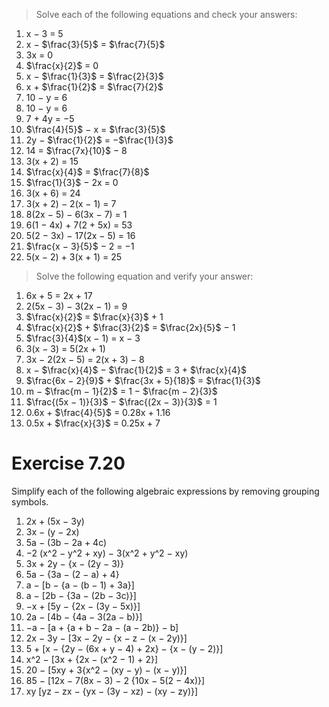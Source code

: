 > Solve each of the following equations and check your answers:

1. x − 3 = 5
2. x − $\frac{3}{5}$ = $\frac{7}{5}$
3. 3x = 0
4. $\frac{x}{2}$ = 0
5. x − $\frac{1}{3}$ = $\frac{2}{3}$
6. x + $\frac{1}{2}$ = $\frac{7}{2}$
7. 10 − y = 6
8. 10 − y = 6
9. 7 + 4y = −5
10. $\frac{4}{5}$ − x = $\frac{3}{5}$
11. 2y − $\frac{1}{2}$ = −$\frac{1}{3}$
12. 14 = $\frac{7x}{10}$ − 8
13. 3(x + 2) = 15
14. $\frac{x}{4}$ = $\frac{7}{8}$
15. $\frac{1}{3}$ − 2x = 0
16. 3(x + 6) = 24
17. 3(x + 2) − 2(x − 1) = 7
18. 8(2x − 5) − 6(3x − 7) = 1
19. 6(1 − 4x) + 7(2 + 5x) = 53
20. 5(2 − 3x) − 17(2x − 5) = 16
21. $\frac{x − 3}{5}$ − 2 = −1
22. 5(x − 2) + 3(x + 1) = 25

> Solve the following equation and verify your answer:

1. 6x + 5 = 2x + 17
2. 2(5x − 3) − 3(2x − 1) = 9
3. $\frac{x}{2}$ = $\frac{x}{3}$ + 1
4. $\frac{x}{2}$ + $\frac{3}{2}$ = $\frac{2x}{5}$ − 1
5. $\frac{3}{4}$(x − 1) = x − 3
6. 3(x − 3) = 5(2x + 1)
7. 3x − 2(2x − 5) = 2(x + 3) − 8
8. x − $\frac{x}{4}$ − $\frac{1}{2}$ = 3 + $\frac{x}{4}$
9. $\frac{6x − 2}{9}$ + $\frac{3x + 5}{18}$ = $\frac{1}{3}$
10. m − $\frac{m − 1}{2}$ = 1 − $\frac{m − 2}{3}$
11. $\frac{(5x − 1)}{3}$ − $\frac{(2x − 3)}{3}$ = 1
12. 0.6x + $\frac{4}{5}$ = 0.28x + 1.16
13. 0.5x + $\frac{x}{3}$ = 0.25x + 7

# Exercise 7.20

Simplify each of the following algebraic expressions by removing grouping symbols.

1. 2x + (5x − 3y)
2. 3x − (y − 2x)
3. 5a − (3b − 2a + 4c)
4. −2 (x^2 − y^2 + xy) − 3(x^2 + y^2 − xy)
5. 3x + 2y − {x − (2y − 3)}
6. 5a − {3a − (2 − a) + 4}
7. a − [b − {a − (b − 1) + 3a}]
8. a − [2b − {3a − (2b − 3c)}]
9. −x + [5y − {2x − (3y − 5x)}]
10. 2a − [4b − {4a − 3(2a − b)}]
11. −a − [a + {a + b − 2a − (a − 2b)} − b]
12. 2x − 3y − [3x − 2y − {x − z − (x − 2y)}]
13. 5 + [x − {2y − (6x + y − 4) + 2x} − {x − (y − 2)}]
14. x^2 − [3x + {2x − (x^2 − 1) + 2}]
15. 20 − [5xy + 3{x^2 − (xy − y) − (x − y)}]
16. 85 − [12x − 7(8x − 3) − 2 {10x − 5(2 − 4x)}]
17. xy [yz − zx − {yx − (3y − xz) − (xy − zy)}]
